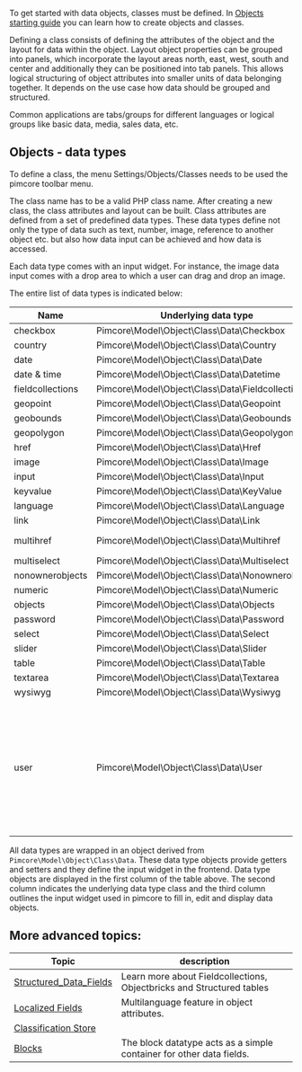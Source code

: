To get started with data objects, classes must be defined.
In [Objects starting guide](!Development_Documentation/Getting_Started/Create_A_First_Project) you can learn how to create objects and classes.

Defining a class consists of defining the attributes of the object and the layout for data within the object. 
Layout object properties can be grouped into panels, which incorporate the layout areas north, east, west, south and center and additionally they can be positioned into tab panels. 
This allows logical structuring of object attributes into smaller units of data belonging together. 
It depends on the use case how data should be grouped and structured. 

Common applications are tabs/groups for different languages or logical groups like basic data, media, sales data, etc.

## Objects - data types

To define a class, the menu Settings/Objects/Classes needs to be used the pimcore toolbar menu. 

The class name has to be a valid PHP class name. 
After creating a new class, the class attributes and layout can be built.
Class attributes are defined from a set of predefined data types. 
These data types define not only the type of data such as text, number, image, reference to another object etc. but also how data input can be achieved and how data is accessed. 

Each data type comes with an input widget. 
For instance, the image data input comes with a drop area to which a user can drag and drop an image. 

The entire list of data types is indicated below:

| Name                     | Underlying data type                                        | Input widget                                                                                                                                                                                                                                                                                                                                                                                                                                                                    |
|--------------------------|-------------------------------------------------------------|---------------------------------------------------------------------------------------------------------------------------------------------------------------------------------------------------------------------------------------------------------------------------------------------------------------------------------------------------------------------------------------------------------------------------------------------------------------------------------|
| checkbox                 | Pimcore\\Model\\Object\\Class\\Data\\Checkbox               | checkbox                                                                                                                                                                                                                                                                                                                                                                                                                                                                        |
| country                  | Pimcore\\Model\\Object\\Class\\Data\\Country                | combo box with predefined country list from Zend_Locale                                                                                                                                                                                                                                                                                                                                                                                                                         |
| date                     | Pimcore\\Model\\Object\\Class\\Data\\Date                   | calendar date selector                                                                                                                                                                                                                                                                                                                                                                                                                                                          |
| date & time              | Pimcore\\Model\\Object\\Class\\Data\\Datetime               | calendar date selector + combo box for time                                                                                                                                                                                                                                                                                                                                                                                                                                     |
| fieldcollections         | Pimcore\\Model\\Object\\Class\\Data\\Fieldcollections       | A collection of fields                                                                                                                                                                                                                                                                                                                                                                                                                                                          |
| geopoint                 | Pimcore\\Model\\Object\\Class\\Data\\Geopoint               | google maps widget to find longitude/latitude                                                                                                                                                                                                                                                                                                                                                                                                                                   |
| geobounds                | Pimcore\\Model\\Object\\Class\\Data\\Geobounds              | google maps widget to define geographical bounds                                                                                                                                                                                                                                                                                                                                                                                                                                |
| geopolygon               | Pimcore\\Model\\Object\\Class\\Data\\Geopolygon             | google maps widget to define a geographical area                                                                                                                                                                                                                                                                                                                                                                                                                                |
| href                     | Pimcore\\Model\\Object\\Class\\Data\\Href                   | reference to a pimcore document, object or asset                                                                                                                                                                                                                                                                                                                                                                                                                                |
| image                    | Pimcore\\Model\\Object\\Class\\Data\\Image                  | drop area & preview for a pimcore asset                                                                                                                                                                                                                                                                                                                                                                                                                                         |
| input                    | Pimcore\\Model\\Object\\Class\\Data\\Input                  | text input field                                                                                                                                                                                                                                                                                                                                                                                                                                                                |
| keyvalue                 | Pimcore\\Model\\Object\\Class\\Data\\KeyValue               | key/value pairs                                                                                                                                                                                                                                                                                                                                                                                                                                                                 |
| language                 | Pimcore\\Model\\Object\\Class\\Data\\Language               | combo box with predefined language list from Zend_Locale                                                                                                                                                                                                                                                                                                                                                                                                                        |
| link                     | Pimcore\\Model\\Object\\Class\\Data\\Link                   | link selector with link target                                                                                                                                                                                                                                                                                                                                                                                                                                                  |
| multihref                | Pimcore\\Model\\Object\\Class\\Data\\Multihref              | collection of references to pimcore documents, objects, assets                                                                                                                                                                                                                                                                                                                                                                                                                  |
| multiselect              | Pimcore\\Model\\Object\\Class\\Data\\Multiselect            | combo box with multiple select                                                                                                                                                                                                                                                                                                                                                                                                                                                  |
| nonownerobjects          | Pimcore\\Model\\Object\\Class\\Data\\Nonownerobjects        | object relations which are owned by a different object                                                                                                                                                                                                                                                                                                                                                                                                                          |
| numeric                  | Pimcore\\Model\\Object\\Class\\Data\\Numeric                | spinner field for number input                                                                                                                                                                                                                                                                                                                                                                                                                                                  |
| objects                  | Pimcore\\Model\\Object\\Class\\Data\\Objects                | collection of pimcore object references                                                                                                                                                                                                                                                                                                                                                                                                                                         |
| password                 | Pimcore\\Model\\Object\\Class\\Data\\Password               | password field                                                                                                                                                                                                                                                                                                                                                                                                                                                                  |
| select                   | Pimcore\\Model\\Object\\Class\\Data\\Select                 | combo box                                                                                                                                                                                                                                                                                                                                                                                                                                                                       |
| slider                   | Pimcore\\Model\\Object\\Class\\Data\\Slider                 | number input with slider widget (min - max slider)                                                                                                                                                                                                                                                                                                                                                                                                                              |
| table                    | Pimcore\\Model\\Object\\Class\\Data\\Table                  | table input                                                                                                                                                                                                                                                                                                                                                                                                                                                                     |
| textarea                 | Pimcore\\Model\\Object\\Class\\Data\\Textarea               | textarea                                                                                                                                                                                                                                                                                                                                                                                                                                                                        |
| wysiwyg                  | Pimcore\\Model\\Object\\Class\\Data\\Wysiwyg                | text area with formatting options through a WYSIWYG editor                                                                                                                                                                                                                                                                                                                                                                                                                      |
| user                     | Pimcore\\Model\\Object\\Class\\Data\\User                   | combo box to select from all existing pimcore users (available since build 716) </br></br>In the user settings the object dependencies of each user are shown in the second tab panel.</br>All objects which reference the selected user are listed in a grid view.</br></br>If one needs to find out which objects hold a reference to a specific user, the ```Pimcore\\Tool\\Admin::getObjectsReferencingUser($userId)``` method can be used to find all referencing objects. |

All data types are wrapped in an object derived from ```Pimcore\Model\Object\Class\Data```. 
These data type objects provide getters and setters and they define the input widget in the frontend. 
Data type objects are displayed in the first column of the table above. 
The second column indicates the underlying data type class and the third column outlines the input widget used in pimcore to fill in, edit and display data objects.

## More advanced topics:

| Topic                                                                                                                 | description                                                             |
|-----------------------------------------------------------------------------------------------------------------------|-------------------------------------------------------------------------|
| [Structured_Data_Fields](!Development_Documentation/Objects/Object_Classes/Structured_Data_Fields)                    | Learn more about Fieldcollections, Objectbricks and Structured tables   |
| [Localized Fields](!Development_Documentation/Objects/Object_Classes/Localized_Fields)                                | Multilanguage feature in object attributes.                             |
| [Classification Store](!Development_Documentation/Objects/Object_Classes/Structured_Data_Fields/Classification_Store) |                                                                         |
| [Blocks](!Development_Documentation/Objects/Object_Classes/Structured_Data_Fields/Blocks)                             | The block datatype acts as a simple container for other data fields.    |

